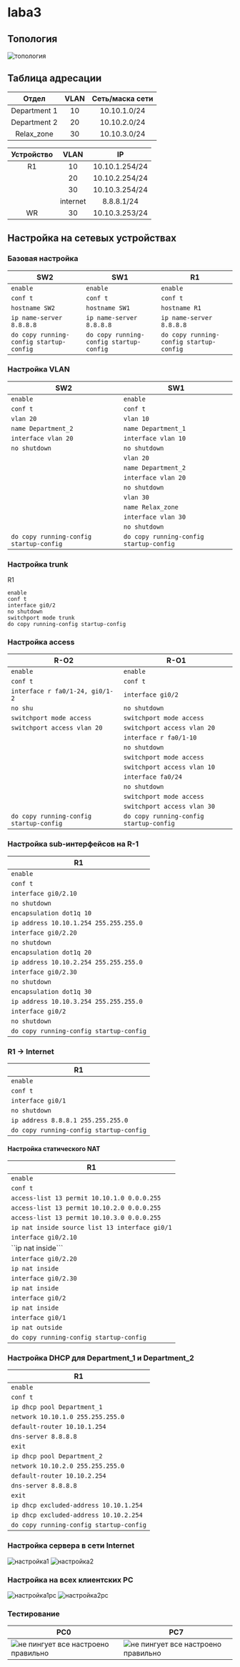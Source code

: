 # laba3

## Топология
![топология](https://github.com/mrvol3x/laba3/blob/main/cccccccccc.png)

## Таблица адресации


|Отдел| VLAN | Сеть/маска сети|
| :---: | :---: | :---: |
|Department 1 | 10 | 10.10.1.0/24|
|Department 2 | 20 | 10.10.2.0/24|
|Relax_zone | 30 | 10.10.3.0/24|

|Устройство| VLAN | IP | 
| :---: | :---: | :---: |
| R1 | 10 | 10.10.1.254/24|
| | 20 | 10.10.2.254/24|
| | 30 | 10.10.3.254/24|
| | internet | 8.8.8.1/24
| WR | 30 | 10.10.3.253/24|

## Настройка на сетевых устройствах

### Базовая настройка

|SW2|SW1|R1|
| --- | --- | --- |
|```enable``` |```enable``` |```enable``` |
| ```conf t```|```conf t```|```conf t```|
|```hostname SW2```|```hostname SW1```| ```hostname R1```|
|```ip name-server 8.8.8.8```|```ip name-server 8.8.8.8```|```ip name-server 8.8.8.8```|
|```do copy running-config startup-config```|```do copy running-config startup-config```|```do copy running-config startup-config```|

### Настройка VLAN
|SW2|SW1|
| --- | --- |
|```enable``` |```enable``` |
| ```conf t```|```conf t```|
|```vlan 20```|```vlan 10```| 
|```name Department_2```|```name Department_1```| 
|```interface vlan 20```|```interface vlan 10```| 
|```no shutdown```|```no shutdown```|
| |```vlan 20```|
| |```name Department_2```|
| |```interface vlan 20```|
| |```no shutdown```|
| |```vlan 30```|
| |```name Relax_zone```|
| |```interface vlan 30```|
| |```no shutdown```|
|```do copy running-config startup-config```|```do copy running-config startup-config```|

### Настройка trunk
R1
```
enable
conf t
interface gi0/2
no shutdown
switchport mode trunk
do copy running-config startup-config
```


### Настройка access
|R-O2|R-O1|
| --- | --- |
|```enable``` |```enable``` |
| ```conf t```|```conf t```|
|```interface r fa0/1-24, gi0/1-2```|```interface gi0/2```| 
|```no shu```|```no shutdown```| 
|```switchport mode access```|```switchport mode access```| 
|```switchport access vlan 20```|```switchport access vlan 20```|
||```interface r fa0/1-10```|
||```no shutdown```|
||```switchport mode access```|
||```switchport access vlan 10```|
||```interface fa0/24```|
||```no shutdown```|
||```switchport mode access```|
||```switchport access vlan 30```|
|```do copy running-config startup-config```|```do copy running-config startup-config```|

### Настройка sub-интерфейсов на R-1
|R1|
| --- |
|```enable``` |
| ```conf t```|
|```interface gi0/2.10```|
|```no shutdown```|
|```encapsulation dot1q 10```|
|```ip address 10.10.1.254 255.255.255.0```|
|```interface gi0/2.20```|
|```no shutdown```|
|```encapsulation dot1q 20```|
|```ip address 10.10.2.254 255.255.255.0```|
|```interface gi0/2.30```|
|```no shutdown```|
|```encapsulation dot1q 30```|
|```ip address 10.10.3.254 255.255.255.0```|
|```interface gi0/2```|
|```no shutdown```|
|```do copy running-config startup-config```|

### R1 -> Internet
|R1|
| --- |
|```enable``` |
| ```conf t```|
|```interface gi0/1```|
|```no shutdown```|
|```ip address 8.8.8.1 255.255.255.0```|
|```do copy running-config startup-config```|

#### Настройка статического NAT
|R1|
| --- |
|```enable``` |
| ```conf t```|
|```access-list 13 permit 10.10.1.0 0.0.0.255```|
|```access-list 13 permit 10.10.2.0 0.0.0.255```|
|```access-list 13 permit 10.10.3.0 0.0.0.255```|
|```ip nat inside source list 13 interface gi0/1```|
|```interface gi0/2.10```|
|``ip nat inside```|
|```interface gi0/2.20```|
|```ip nat inside```|
|```interface gi0/2.30```|
|```ip nat inside```|
|```interface gi0/2```|
|```ip nat inside```|
|```interface gi0/1```|
|```ip nat outside```|
|```do copy running-config startup-config```|

### Настройка DHCP для Department_1 и Department_2
|R1|
| --- |
|```enable``` |
| ```conf t```|
|```ip dhcp pool Department_1```|
|```network 10.10.1.0 255.255.255.0```|
|```default-router 10.10.1.254```|
|```dns-server 8.8.8.8```|
|```exit```|
|```ip dhcp pool Department_2```|
|```network 10.10.2.0 255.255.255.0```|
|```default-router 10.10.2.254```|
|```dns-server 8.8.8.8```|
|```exit```|
|```ip dhcp excluded-address 10.10.1.254```|
|```ip dhcp excluded-address 10.10.2.254```|
|```do copy running-config startup-config```|

### Настройка сервера в сети Internet

![настройка1](https://github.com/mrvol3x/laba3/blob/main/yfnhjqrf.png)
![настройка2](https://github.com/mrvol3x/laba3/blob/main/yfcnhjqrf.1.png)

### Настройка на всех клиентских PC

![настройка1pc](https://github.com/mrvol3x/laba3/blob/main/pc10.1.png)
![настройка2pc](https://github.com/mrvol3x/laba3/blob/main/pc10.png)

### Тестирование

| PC0 | PC7 |
| --- | --- |
| ![не пингует все настроено правильно]()| ![не пингует все настроено правильно]()|
